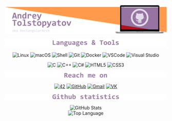 ![Header](https://github.com/RectangularArch/RectangularArch/blob/main/Assets/Header.png)

![Image alt](https://github.com/RectangularArch/RectangularArch/blob/main/Assets/Languages_and_tools.png)

<p align="center">
    <a target="_blank"><img alt="Linux" src="https://img.shields.io/badge/-Linux-fcc624?style=flat-square&logo=Linux&logoColor=white"></a>
    <a target="_blank"><img alt="macOS" src="https://img.shields.io/badge/-macOS-000000?style=flat-square&logo=macOS&logoColor=white"></a>
    <a target="_blank"><img alt="Shell" src="https://img.shields.io/badge/-Shell-5391fe?style=flat-square&logo=PowerShell&logoColor=white"></a>
    <a target="_blank"><img alt="Git" src="https://img.shields.io/badge/-Git-e5461c?style=flat-square&logo=Git&logoColor=white"></a>
    <a target="_blank"><img alt="Docker" src="https://img.shields.io/badge/-Docker-2496ed?style=flat-square&logo=Docker&logoColor=white"></a>
    <a target="_blank"><img alt="VSCode" src="https://img.shields.io/badge/-VSCode-007acc?style=flat-square&logo=VisualStudioCode&logoColor=white"></a>
    <a target="_blank"><img alt="Visual Studio" src="https://img.shields.io/badge/-Visual Studio-5c2d91?style=flat-square&logo=Visual Studio&logoColor=white"></a>
    <!--<a target="_blank"><img alt=".NET" src="https://img.shields.io/badge/-.NET-512bd4?style=flat-square&logo=.NET&logoColor=white"></a>-->
</p>

<p align="center">
    <a target="_blank"><img alt="C" src="https://img.shields.io/badge/-C-A8B9CC?style=flat-square&logo=C&logoColor=white"></a>
    <a target="_blank"><img alt="C++" src="https://img.shields.io/badge/-C%2B%2B-00599c?style=flat-square&logo=C%2B%2B&logoColor=white"></a>
    <a target="_blank"><img alt="C#" src="https://img.shields.io/badge/-C%23-239120?style=flat-square&logo=C Sharp&logoColor=white"></a>
    <a target="_blank"><img alt="HTML5" src="https://img.shields.io/badge/-HTML5-e34f26?style=flat-square&logo=HTML5&logoColor=white"></a>
    <a target="_blank"><img alt="CSS3" src="https://img.shields.io/badge/-CSS3-1572b6?style=flat-square&logo=CSS3&logoColor=white"></a>
</p>

![Image alt](https://github.com/RectangularArch/RectangularArch/blob/main/Assets/Reach_me_on.png)


<p align="center">
    <a target="_blank" href="https://github.com/RectangularArch"><img alt="42" src="https://img.shields.io/badge/-42-000000?style=flat-square&logo=42&logoColor=white"></a>
    <a target="_blank" href="https://github.com/RectangularArch"><img alt="GitHub" src="https://img.shields.io/badge/-GitHub-181717?style=flat-square&logo=GitHub&logoColor=white"></a>
    <a target="_blank" href="mailto:tolstopyatov.a.work@gmail.com?subject=Hello%20Andrey,%20from%20Github"><img alt="Gmail" src="https://img.shields.io/badge/-Gmail-ea4335?style=flat-square&logo=Gmail&logoColor=white"></a>
    <a target="_blank" href="https://vk.com/rectarch"><img alt="VK" src="https://img.shields.io/badge/-VK-4680c2?style=flat-square&logo=VK&logoColor=white"></a>
</p>

![Image alt](https://github.com/RectangularArch/RectangularArch/blob/main/Assets/Github_statistics.png)

<p align="center">
    <img alt = "GitHub Stats" src="https://github-readme-stats.vercel.app/api?username=RectangularArch&show_icons=true&hide=issues&icon_color=981921&hide_border=true&title_color=981921&text_color=555&bg_color=e0dce7">
    <br>
    <img alt = "Top Language" src="https://github-readme-stats.vercel.app/api/top-langs/?username=RectangularArch&hide=html,&hide_border=true&title_color=981921&text_color=555&bg_color=e0dce7"
</p>
<!--
![Metrics](https://metrics.lecoq.io/RectangularArch?template=classic&languages=1&languages.limit=8&languages.sections=most-used&languages.colors=github&languages.threshold=0%25&languages.indepth=false&languages.recent.load=300&languages.recent.days=14&config.timezone=Europe%2FMoscow)
-->

